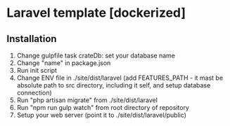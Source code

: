 # Laravel template [dockerized]
## Installation

1. Change gulpfile task crateDb: set your database name
2. Change "name" in package.json
3. Run init script
4. Change ENV file in ./site/dist/laravel (add FEATURES_PATH - it mast be absolute path to src directory, including it self, and setup database connection)
5. Run "php artisan migrate" from ./site/dist/laravel 
6. Run "npm run gulp watch" from root directory of repository 
7. Setup your web server (point it to ./site/dist/laravel/public)